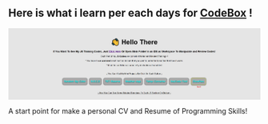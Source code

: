 ## Here is what i learn per each days for [CodeBox](https://codebox.ir/) !

<img align="center" src="./Images/JSProjects.JPG">

A start point for make a personal CV and Resume of Programming Skills!
